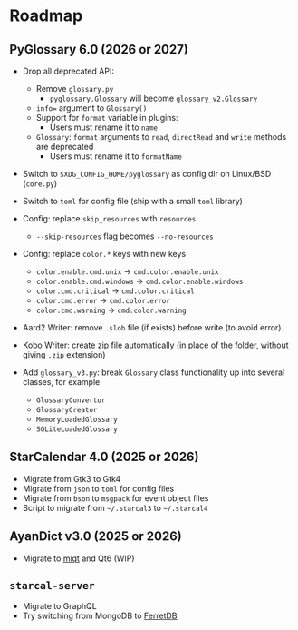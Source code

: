 # Roadmap

## PyGlossary 6.0 (2026 or 2027)

- Drop all deprecated API:

  - Remove `glossary.py`
    - `pyglossary.Glossary` will become `glossary_v2.Glossary`
  - `info=` argument to `Glossary()`
  - Support for `format` variable in plugins:
    - Users must rename it to `name`
  - `Glossary`: `format` arguments to `read`, `directRead` and `write` methods are deprecated
    - Users must rename it to `formatName`

- Switch to `$XDG_CONFIG_HOME/pyglossary` as config dir on Linux/BSD (`core.py`)

- Switch to `toml` for config file (ship with a small `toml` library)

- Config: replace `skip_resources` with `resources`:
	- `--skip-resources` flag becomes `--no-resources`

- Config: replace `color.*` keys with new keys

	- `color.enable.cmd.unix` -> `cmd.color.enable.unix`
	- `color.enable.cmd.windows` -> `cmd.color.enable.windows`
	- `color.cmd.critical` -> `cmd.color.critical`
	- `color.cmd.error` -> `cmd.color.error`
	- `color.cmd.warning` -> `cmd.color.warning`

- Aard2 Writer: remove `.slob` file (if exists) before write (to avoid error).

- Kobo Writer: create zip file automatically (in place of the folder, without giving `.zip` extension)

- Add `glossary_v3.py`: break `Glossary` class functionality up into several classes, for example

  - `GlossaryConvertor`
  - `GlossaryCreator`
  - `MemoryLoadedGlossary`
  - `SQLiteLoadedGlossary`

## StarCalendar 4.0 (2025 or 2026)

- Migrate from Gtk3 to Gtk4
- Migrate from `json` to `toml` for config files
- Migrate from `bson` to `msgpack` for event object files
- Script to migrate from `~/.starcal3` to `~/.starcal4`

## AyanDict v3.0 (2025 or 2026)

- Migrate to [miqt](https://github.com/mappu/miqt) and Qt6 (WIP)

## `starcal-server`

- Migrate to GraphQL
- Try switching from MongoDB to [FerretDB](https://github.com/FerretDB/FerretDB)
